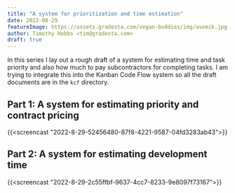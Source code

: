 ```yaml
---
title: "A system for prioritization and time estimation"
date: 2022-08-29
featureImage: https://assets.gradesta.com/vegan-buddies/img/avomik.jpg
author: Timothy Hobbs <tim@gradesta.com>
draft: true
---
```


In this series I lay out a rough draft of a system for estimating time and task priority and also how much to pay subcontractors for completing tasks. I am trying to integrate this into the Kanban Code Flow system so all the draft documents are in the `kcf` directory.

Part 1: A system for estimating priority and contract pricing
--------------------------------------------------

{{<screencast "2022-8-29-52456480-87f8-4221-9587-04fd3283ab43">}}


Part 2: A system for estimating development time
---------------------------------------------------------

{{<screencast "2022-8-29-2c55ffbf-9637-4cc7-8233-9e8097f73167">}}
